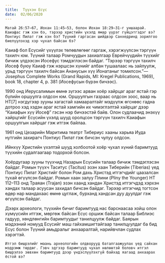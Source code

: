 ```yaml
---
title:  Түүхэн Есүс
date:  02/06/2020
---
```


`Матай 26:57–67, Иохан 11:45–53, болон Иохан 18:29–31-г уншаарай. Каиафас гэж хэн бэ, тэрээр христийн үхэлд ямар үүрэг гүйцэтгэдэг вэ? Понтиус Пилат гэж хэн бэ? Түүний гаргасан шийдвэр Санхедринд зорилгоо биелүүлэхэд хэр чухал байсан бэ?`

Каиаф бол Есүсийг үхүүлэх төлөвлөгөөг гаргаж, хэрэгжүүлсэн тэргүүн тахилч юм. Түүний талаар Ромчуудын захиалгаар Еврейчүүдийн түүхийг бичиж үлдээсэн Иосефус тэмдэглэсэн байдаг. “Тэрээр тэргүүн тахилч Иосеф буюу Каиаф гэж нэршсэн хүнийг албан тушаалаас нь зайлуулж, урьд тэргүүн тахилч байсан Ананусын хүү Ионатаныг томилсон.”— Josephus Complete Works (Grand Rapids, MI: Kregel Publications, 1969), book 18, chapter 4, p. 381 (Иосефусын бүрэн бичээс).

1990 онд Иерусалимын өмнө зүгээс арван хоёр хайрцаг араг ястай гэр бүлийн оршуулга олдсон юм. Оршуулгын газраас олдсон зоос, ваар нь НТ[7] нэгдүгээр зууны хагастай хамааралтайг мэдүүлж өгснөөс гадна дотроо хэд хэдэн араг ястай хамгийн их чимэглэлтэй хайрцаг дээр “Каиафын хүү Иосеф” гэсэн нэр бичээстэй байв. Олон судлаачид энэхүү хайрцгийг Есүсийн үхэлд шууд оролцсон тэргүүн тахилч Каиафын оршуулгын хайрцаг гэж итгэж байлаа.

1961 онд Цезарийн Маритима театрт Тибериус хааны харьяа Иуда нутгийн захирагч Понтиус Пилат гэж бичсэн чулуу олдсон.

Ийнхүү Христийн үхэлтэй шууд холбоотой хоёр чухал хүний баримтууд түүхийн судалгаагаар тодорхой болсон.

Хоёрдугаар зууны түүхчид Назарын Есүсийн талаар бичиж тэмдэглэсэн байдаг. Ромын түүхч Таситус (Tacitus) эзэн хаан Тиберийн (Tiberias) үед Понтиус Пилат Христийг болон Ром дахь Христэд итгэгчдийг цаазалсан тухай өгүүлсэн байдаг. Ромын хаан залуу Плини (Pliny the Younger) НТ 112–113 онд Траяан (Trajan) эзэн хаанд хандан Христэд итгэгчдэд хэрхэн хандах талаар асуусан захидал бичсэн байдаг. Тэрээр итгэгчид тогтсон өдөр нар мандахаас өмнө цуглаж, бурханд хандсан дуу дуулдаг гэж өгүүлсэн байдаг.

Дээрх археологи, түүхийн бичиг баримтууд нас барснаасаа хойш олон хүмүүсийн итгэж, мөргөж байсан Есүс оршиж байсан талаар Библиэс гадуур, хөндлөнгийн баримтуудыг танилцуулж байдаг. Баярын мэдээний номууд Есүсийг маш гайхамшигтайгаар танилцуулдаг ба бид Есүс болон Түүний амьдралыг анхааралтай, нарийвчлан судлах хэрэгтэй.

`Итгэл бишрэлийг маань археологийн олдворууд баталгаажуулах үед сайхан мэдрэмж төрдөг. Гэвч эдгээр баримтууд чухал нөлөөтэй боловч итгэл бишрэлээ зөвхөн баримтууд дээр үндэслүүлэхгүй байхад яагаад анхаарах ёстой вэ?`